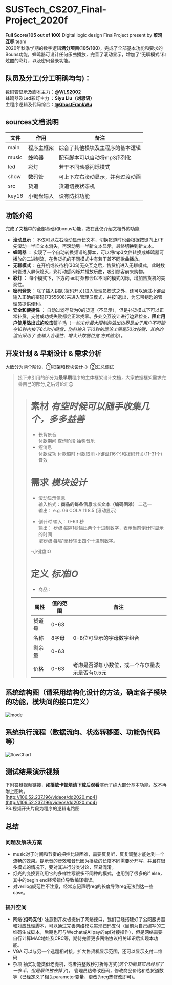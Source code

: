 # SUSTech_CS207_Final-Project_2020f   
**Full Score(105 out of 100)** Digital logic design FinalProject present by **菜鸡互啄** team  
2020年秋季学期的数字逻辑**满分项目(105/100)**，完成了全部基本功能和要求的Bouns功能，蜂鸣器可设计任何乐曲播放，完善了滚动显示，增加了“无聊模式”和炫酷的彩灯，以及密码登录功能。  
## 队员及分工(分工明确均匀)：  
数码管显示及脚本主力：**[@WLS2002](https://github.com/WLS2002)**  
蜂鸣器及Led彩灯主力 ：**Siyu Liu（刘思语）**  
主程序逻辑及代码综合：**[@GhostFrankWu](https://github.com/GhostFrankWu)**  
## sources文档说明  

 文件 | 作用 | 备注  
| -- | -- | ---- |  
| main | 程序主框架 | 综合了其他模块及主程序的基本逻辑|  
| music | 蜂鸣器 | 配有脚本可以自动将mp3序列化 |  
| led | 彩灯 | 若干不同动感闪烁模式 |  
| show | 数码管 | 可上下左右滚动显示，并有过渡动画 |  
| src | 货道 | 货道切换状态机 |  
| key16 | 小键盘输入  | 设有防抖功能 | 

## 功能介绍  
完成了文档中的全部基础和bonus功能，故在此仅介绍文档外的功能  
- **滚动显示**： 不仅可以左右滚动显示长文本，切换货道时也会根据按键向上/下先滚动一半旧文本消失，再滚动另一半新文本显示，最终切换到新文本。  
- **蜂鸣器**  ： 实现了一个自动转换频谱的脚本，可以将mp3文件转换成蜂鸣器可播放的二进制流，在售货机的不同模式中有若干首不同歌曲播放。  
- **无聊模式**： 在开机或长待机(30S)无交互之后，售货机进入无聊模式，此时数码管进入屏保熄灭，彩灯动感闪烁并播放乐曲，吸引顾客前来购物。  
- **彩灯**    ： 每个模式下，下方的led灯条都会以不同的模式闪烁，增加售货机的美观性。  
- **密码登录**： 除了插入钥匙(拨码开关)进入管理员模式之外，还可以通过小键盘输入正确的密码(7355608)来进入管理员模式，并按1退出，为忘带钥匙的管理员提供便利。  
- **安全和便捷性**   ： 自动过滤存货为0的货道（不显示），但是补货模式下可以正常补货。支付成功或失败都会正常找零。多处交互设计进行边界检查，**阻止用户使用溢出式的攻击**薅羊毛（*一些未作最大限制的溢出边界是由于用户不可能在10秒内按下64次小键盘，防抖输入下10秒的理论上限是50次按键，其余的溢出采用了 查输入合理性、增大计数器位宽 方式防范*）。 
## 开发计划 & 早期设计 & 需求分析  
大致分为两个阶段，①框架和模块设计-》②汇总调试  
>接下来引用的部分为**最早期**程序的主体框架设计文档，大家依据框架需求完善自己的部分,之后讨论汇总    
>># 素材 *有空时候可以随手收集几个，多多益善* 
>>- 长背景音  
>>付款期间 查询阶段 抽奖音乐  
>>- 短消息  
>>付款成功 付款超时 付款取消 小键盘(16个)和拨码开关(11-31个)音效 
>>
>># 需求 *模块设计*  
>>- 滚动显示信息  
>>输入格式：**商品的每条信息**或**长文本（编码困难）** 二选一  
>>输出： e.g. 06 COLA 11 8.5  (滚动显示)  
>>
>>- 倒计时
>>输入： 0-63 秒  
>>输出： 
>> *秒级* 每隔1秒输出两个十进制数字，表示当前倒计时显示的时间  
>> *毫秒级* 每隔1毫秒输出四个十进制数字。  
>>
>>-小键盘IO
>>
>># 定义 *标准IO*   
>>- 商品：  
>>
>> 属性 | 值的范围 | 备注  
>>| -- | -- | ---- |  
>>| 货道号 | 0-63 | |  
>>| 名称 | 8字母 | 0-8位可显示的字母数字组合 |  
>>| 剩余量 | 0-63 | |  
>>| 价格 | 0-63 | 考虑是否添加小数位，或一个布尔量表示是否有0.5元 |  

## 系统结构图（请采用结构化设计的方法，确定各子模块的功能，模块间的接口定义）  
![mode](https://github.com/GhostFrankWu/SUSTech_CS207_Final-Project_2020f/blob/main/shot/module.png)  
## 系统执行流程（数据流向、状态转移图、功能伪代码等）  
![flowChart](https://github.com/GhostFrankWu/SUSTech_CS207_Final-Project_2020f/blob/main/shot/flow_chart.png)  
## 测试结果演示视频  
 下附答辩视频链接，**如播放卡顿烦请下载后观看**演示了绝大部分基本功能，故不再附上图片。  
 [http://106.52.237.196/videos/dd2020.mp4](http://106.52.237.196/videos/dd2020.mp4)  
 PS.视频开头片段为程序的逻辑电路图  
## 总结
### 问题及解决方案  
- music对于时间和节奏的把控比较困难，需要反复听，反复调整才能达到一个流畅的效果。提示音的音效和音乐因为播放的长度不同需要分开写，并且在很多模式的情况下，要对其进行分类讨论，容易混淆。  
- 灯光的变换要利用它的多样性写很多不同种的模式，也用到了很多的if else，其中的begin end经常错位导致编译错误。  
- 对verilog规范性不注意，经常忘记声明reg的长度导致reg无法到达一些case。  
### 提升空间   
- 网络(**扫码支付**) 注意到开发板提供了网络接口，我们已经搭建好了公网服务器和对应处理脚本，可以通过完善网络模块实现扫码支付（目前为自己编写的二维码生成脚本，后期也可与Wechat或Alipay的api对接操作），但是网络需要自行计算MAC地址及CRC等，期待完善更多网络协议相关知识后实现本功能。  
- VGA 可以与另一个选题相对接，扩大售货机显示范围，还可以显示支付二维码  
- 杂项 抽奖功能类似老虎机，或者拍整数秒打折等方式(*这个功能其实已经写了一多半，但是最终被去掉了*)。 管理员热修改密码，修改商品价格和总货道数等（已经定义了相关parameter变量，更改为reg热修改即可)。
